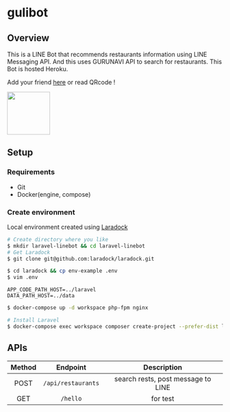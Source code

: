 # gulibot

## Overview
This is a LINE Bot that recommends restaurants information using LINE Messaging API. And this uses GURUNAVI API to search for restaurants. This Bot is hosted Heroku.

Add your friend [here](lin.ee/tsNUMwG) or read QRcode !

<img width="100" src="https://user-images.githubusercontent.com/38056766/72213594-d5d06f80-3534-11ea-8f08-af732b8a7ffa.jpeg">

## Setup
### Requirements
- Git
- Docker(engine, compose)

### Create environment
Local environment created using [Laradock](http://laradock.io/)

```bash
# Create directory where you like
$ mkdir laravel-linebot && cd laravel-linebot
# Get Laradock
$ git clone git@github.com:laradock/laradock.git

$ cd laradock && cp env-example .env
$ vim .env
```

```.env
APP_CODE_PATH_HOST=../laravel
DATA_PATH_HOST=../data
```

```bash
$ docker-compose up -d workspace php-fpm nginx

# Install Laravel
$ docker-compose exec workspace composer create-project --prefer-dist laravel/laravel . "6.2.*"
```

## APIs
| Method | Endpoint | Description |
| :---: | :---: | :---: |
| POST | `/api/restaurants`| search rests, post message to LINE|
| GET | `/hello` |for test|
